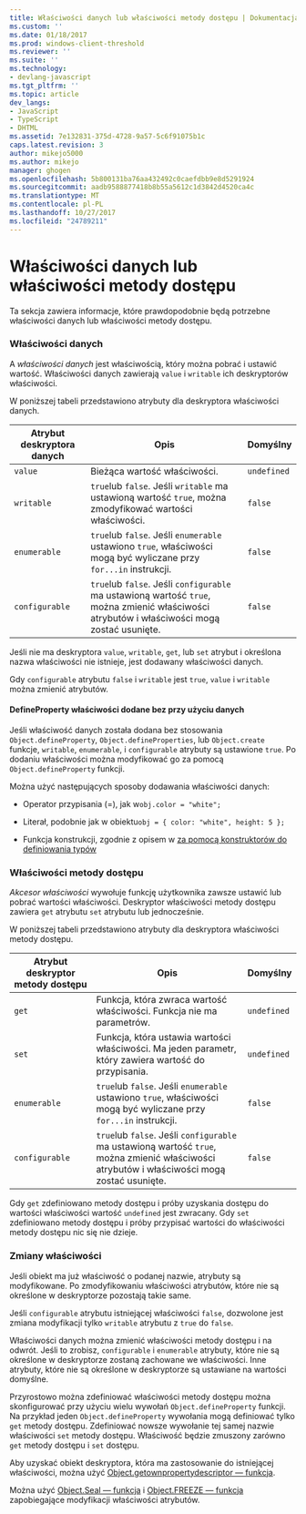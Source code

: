 ```yaml
---
title: Właściwości danych lub właściwości metody dostępu | Dokumentacja firmy Microsoft
ms.custom: ''
ms.date: 01/18/2017
ms.prod: windows-client-threshold
ms.reviewer: ''
ms.suite: ''
ms.technology:
- devlang-javascript
ms.tgt_pltfrm: ''
ms.topic: article
dev_langs:
- JavaScript
- TypeScript
- DHTML
ms.assetid: 7e132831-375d-4728-9a57-5c6f91075b1c
caps.latest.revision: 3
author: mikejo5000
ms.author: mikejo
manager: ghogen
ms.openlocfilehash: 5b800131ba76aa432492c0caefdbb9e8d5291924
ms.sourcegitcommit: aadb9588877418b8b55a5612c1d3842d4520ca4c
ms.translationtype: MT
ms.contentlocale: pl-PL
ms.lasthandoff: 10/27/2017
ms.locfileid: "24789211"
---
```

# <a name="data-properties-and-accessor-properties"></a>Właściwości danych lub właściwości metody dostępu
Ta sekcja zawiera informacje, które prawdopodobnie będą potrzebne właściwości danych lub właściwości metody dostępu.  
  
### <a name="data-properties"></a>Właściwości danych  
 A *właściwości danych* jest właściwością, który można pobrać i ustawić wartość. Właściwości danych zawierają `value` i `writable` ich deskryptorów właściwości.  
  
 W poniższej tabeli przedstawiono atrybuty dla deskryptora właściwości danych.  
  
|Atrybut deskryptora danych|Opis|Domyślny|  
|-------------------------------|-----------------|-------------|  
|`value`|Bieżąca wartość właściwości.|`undefined`|  
|`writable`|`true`lub `false`. Jeśli `writable` ma ustawioną wartość `true`, można zmodyfikować wartości właściwości.|`false`|  
|`enumerable`|`true`lub `false`. Jeśli `enumerable` ustawiono `true`, właściwości mogą być wyliczane przy `for...in` instrukcji.|`false`|  
|`configurable`|`true`lub `false`. Jeśli `configurable` ma ustawioną wartość `true`, można zmienić właściwości atrybutów i właściwości mogą zostać usunięte.|`false`|  
  
 Jeśli nie ma deskryptora `value`, `writable`, `get`, lub `set` atrybut i określona nazwa właściwości nie istnieje, jest dodawany właściwości danych.  
  
 Gdy `configurable` atrybutu `false` i `writable` jest `true`, `value` i `writable` można zmienić atrybutów.  
  
#### <a name="data-properties-added-without-using-defineproperty"></a>DefineProperty właściwości dodane bez przy użyciu danych  
 Jeśli właściwość danych została dodana bez stosowania `Object.defineProperty`, `Object.defineProperties`, lub `Object.create` funkcje, `writable`, `enumerable`, i `configurable` atrybuty są ustawione `true`. Po dodaniu właściwości można modyfikować go za pomocą `Object.defineProperty` funkcji.  
  
 Można użyć następujących sposoby dodawania właściwości danych:  
  
-   Operator przypisania (=), jak w`obj.color = "white";`  
  
-   Literał, podobnie jak w obiektu`obj = { color: "white", height: 5 };`  
  
-   Funkcja konstrukcji, zgodnie z opisem w [za pomocą konstruktorów do definiowania typów](../../javascript/advanced/using-constructors-to-define-types.md)  
  
### <a name="accessor-properties"></a>Właściwości metody dostępu  
 *Akcesor właściwości* wywołuje funkcję użytkownika zawsze ustawić lub pobrać wartości właściwości. Deskryptor właściwości metody dostępu zawiera `get` atrybutu `set` atrybutu lub jednocześnie.  
  
 W poniższej tabeli przedstawiono atrybuty dla deskryptora właściwości metody dostępu.  
  
|Atrybut deskryptor metody dostępu|Opis|Domyślny|  
|-----------------------------------|-----------------|-------------|  
|`get`|Funkcja, która zwraca wartość właściwości. Funkcja nie ma parametrów.|`undefined`|  
|`set`|Funkcja, która ustawia wartości właściwości. Ma jeden parametr, który zawiera wartość do przypisania.|`undefined`|  
|`enumerable`|`true`lub `false`. Jeśli `enumerable` ustawiono `true`, właściwości mogą być wyliczane przy `for...in` instrukcji.|`false`|  
|`configurable`|`true`lub `false`. Jeśli `configurable` ma ustawioną wartość `true`, można zmienić właściwości atrybutów i właściwości mogą zostać usunięte.|`false`|  
  
 Gdy `get` zdefiniowano metody dostępu i próby uzyskania dostępu do wartości właściwości wartość `undefined` jest zwracany. Gdy `set` zdefiniowano metody dostępu i próby przypisać wartości do właściwości metody dostępu nic się nie dzieje.  
  
### <a name="property-modifications"></a>Zmiany właściwości  
 Jeśli obiekt ma już właściwość o podanej nazwie, atrybuty są modyfikowane. Po zmodyfikowaniu właściwości atrybutów, które nie są określone w deskryptorze pozostają takie same.  
  
 Jeśli `configurable` atrybutu istniejącej właściwości `false`, dozwolone jest zmiana modyfikacji tylko `writable` atrybutu z `true` do `false`.  
  
 Właściwości danych można zmienić właściwości metody dostępu i na odwrót. Jeśli to zrobisz, `configurable` i `enumerable` atrybuty, które nie są określone w deskryptorze zostaną zachowane we właściwości. Inne atrybuty, które nie są określone w deskryptorze są ustawiane na wartości domyślne.  
  
 Przyrostowo można zdefiniować właściwości metody dostępu można skonfigurować przy użyciu wielu wywołań `Object.defineProperty` funkcji. Na przykład jeden `Object.defineProperty` wywołania mogą definiować tylko `get` metody dostępu. Zdefiniować nowsze wywołanie tej samej nazwie właściwości `set` metody dostępu. Właściwość będzie zmuszony zarówno `get` metody dostępu i `set` dostępu.  
  
 Aby uzyskać obiekt deskryptora, która ma zastosowanie do istniejącej właściwości, można użyć [Object.getownpropertydescriptor — funkcja](../../javascript/reference/object-getownpropertydescriptor-function-javascript.md).  
  
 Można użyć [Object.Seal — funkcja](../../javascript/reference/object-seal-function-javascript.md) i [Object.FREEZE — funkcja](../../javascript/reference/object-freeze-function-javascript.md) zapobiegające modyfikacji właściwości atrybutów.